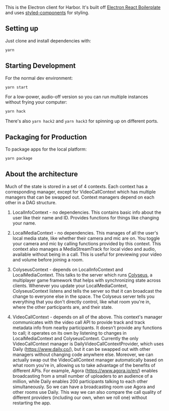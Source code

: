 This is the Electron client for Harbor. It's built off [Electron React Boilerplate](https://electron-react-boilerplate.js.org/) and uses [styled-components](https://styled-components.com/) for styling.

## Setting up

Just clone and install dependencies with:

```bash
yarn
```

## Starting Development

For the normal dev environment:

```bash
yarn start
```

For a low-power, audio-off version so you can run multiple instances without frying your computer:

```bash
yarn hack
```

There's also `yarn hack2` and `yarn hack3` for spinning up on different ports.

## Packaging for Production

To package apps for the local platform:

```bash
yarn package
```

## About the architecture

Much of the state is stored in a set of 4 contexts. Each context has a corresponding manager, except for VideoCallContext which has multiple managers that can be swapped out. Context managers depend on each other in a DAG structure.

1. LocalInfoContext - no dependencies. This contains basic info about the user like their name and ID. Provides functions for things like changing your name.

2. LocalMediaContext - no dependencies. This manages of all the user's local media state, like whether their camera and mic are on. You toggle your camera and mic by calling functions provided by this context. This context also manages a MediaStreamTrack for local video and audio, available without being in a call. This is useful for previewing your video and volume before joining a room.

3. ColyseusContext - depends on LocalInfoContext and LocalMediaContext. This talks to the server which runs [Colyseus](https://www.colyseus.io/), a multiplayer game framework that helps with synchronizing state across clients. Whenever you update your LocalMediaContext, ColyseusContext listens and tells the server so that it can broadcast the change to everyone else in the space. The Colyseus server tells you everything that you don't directly control, like what room you're in, where the other participants are, and their state.

4. VideoCallContext - depends on all of the above. This context's manager communicates with the video call API to provide track and track metadata info from nearby participants. It doesn't provide any functions to call; it operates on its own by listening to changes in LocalMediaContext and ColyseusContext. Currently the only VideoCallContext manager is DailyVideoCallContextProvider, which uses Daily (https://www.daily.co/), but it can be swapped out with other managers without changing code anywhere else. Moreover, we can actually swap out the VideoCallContext manager automatically based on what room you're in, allowing us to take advantage of the benefits of different APIs. For example, Agora (https://www.agora.io/en/) enables broadcasting from a small number of uploaders to an audience of a million, while Daily enables 200 participants talking to each other simultaneously. So we can have a broadcasting room use Agora and other rooms use Daily. This way we can also compare the call quality of different providers (including our own, when we roll one) without restarting the app.
